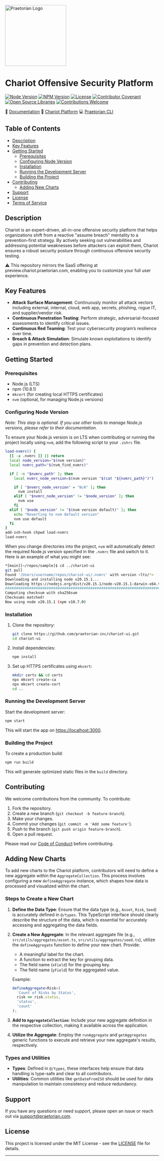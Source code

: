 <img src="https://github.com/praetorian-inc/chariot-ui/blob/main/public/icons/logo.png" alt="Praetorian Logo" width="200" height="200">

# Chariot Offensive Security Platform

[![Node Version](https://img.shields.io/badge/node-v20.15.1-339933)](https://nodejs.org/)
[![NPM Version](https://img.shields.io/badge/npm-v10.8.1-CB3837)](https://www.npmjs.com/)
[![License](https://img.shields.io/badge/license-MIT-007EC6.svg)](LICENSE)
[![Contributor Covenant](https://img.shields.io/badge/Contributor%20Covenant-2.1-007EC6.svg)](CODE_OF_CONDUCT.md)
[![Open Source Libraries](https://img.shields.io/badge/open--source-%F0%9F%92%9A-28a745)](https://opensource.org/)
[![Contributions Welcome](https://img.shields.io/badge/contributions-welcome-brightgreen.svg?style=flat)](https://github.com/praetorian-inc/chariot-ui/issues)

:book: [Documentation](https://docs.praetorian.com)
:link: [Chariot Platform](https://preview.chariot.praetorian.com)
:computer: [Praetorian CLI](https://github.com/praetorian-inc/praetorian-cli)

## Table of Contents

- [Description](#description)
- [Key Features](#key-features)
- [Getting Started](#getting-started)
  - [Prerequisites](#prerequisites)
  - [Configuring Node Version](#configuring-node-version)
  - [Installation](#installation)
  - [Running the Development Server](#running-the-development-server)
  - [Building the Project](#building-the-project)
- [Contributing](#contributing)
  - [Adding New Charts](#adding-new-charts)
- [Support](#support)
- [License](#license)
- [Terms of Service](https://www.praetorian.com/terms-of-service/)

## Description

Chariot is an expert-driven, all-in-one offensive security platform that helps organizations shift from a reactive "assume breach" mentality to a prevention-first strategy. By actively seeking out vulnerabilities and addressing potential weaknesses before attackers can exploit them, Chariot ensures a robust security posture through continuous offensive security testing.

⚠️ This repository mirrors the SaaS offering at preview.chariot.praetorian.com, enabling you to customize your full user experience.

## Key Features

- **Attack Surface Management**: Continuously monitor all attack vectors including external, internal, cloud, web app, secrets, phishing, rogue IT, and supplier/vendor risk.
- **Continuous Penetration Testing**: Perform strategic, adversarial-focused assessments to identify critical issues.
- **Continuous Red Teaming**: Test your cybersecurity program’s resilience over time.
- **Breach & Attack Simulation**: Simulate known exploitations to identify gaps in prevention and detection plans.

## Getting Started

### Prerequisites

- Node.js (LTS)
- npm (10.8.1)
- `mkcert` (for creating local HTTPS certificates)
- `nvm` (optional, for managing Node.js versions)

### Configuring Node Version

_Note: This step is optional. If you use other tools to manage Node.js versions, please refer to their documentation._

To ensure your Node.js version is on LTS when contributing or running the project locally using `nvm`, add the following script to your `.zshrc` file.

```sh
load-nvmrc() {
  [[ -a .nvmrc ]] || return
  local node_version="$(nvm version)"
  local nvmrc_path="$(nvm_find_nvmrc)"

  if [ -n "$nvmrc_path" ]; then
    local nvmrc_node_version=$(nvm version "$(cat "${nvmrc_path}")")

    if [ "$nvmrc_node_version" = "N/A" ]; then
      nvm install
    elif [ "$nvmrc_node_version" != "$node_version" ]; then
      nvm use
    fi
  elif [ "$node_version" != "$(nvm version default)" ]; then
    echo "Reverting to nvm default version"
    nvm use default
  fi
}
add-zsh-hook chpwd load-nvmrc
load-nvmrc
```

When you change directories into the project, `nvm` will automatically detect the required Node.js version specified in the `.nvmrc` file and switch to it. Here is an example of what you might see:

```sh
*[main][~/repos/sample]$ cd ../chariot-ui
git pull
Found '/Users/username/repos/chariot-ui/.nvmrc' with version <lts/*>
Downloading and installing node v20.15.1...
Downloading https://nodejs.org/dist/v20.15.1/node-v20.15.1-darwin-x64.tar.xz...
######################################################################################## 100.0%
Computing checksum with sha256sum
Checksums matched!
Now using node v20.15.1 (npm v10.7.0)
```

### Installation

1. Clone the repository:

   ```sh
   git clone https://github.com/praetorian-inc/chariot-ui.git
   cd chariot-ui
   ```

2. Install dependencies:

   ```sh
   npm install
   ```

3. Set up HTTPS certificates using `mkcert`:

   ```sh
   mkdir certs && cd certs
   npx mkcert create-ca
   npx mkcert create-cert
   cd ..
   ```

### Running the Development Server

Start the development server:

```sh
npm start
```

This will start the app on [https://localhost:3000](https://localhost:3000).

### Building the Project

To create a production build:

```sh
npm run build
```

This will generate optimized static files in the `build` directory.

## Contributing

We welcome contributions from the community. To contribute:

1. Fork the repository.
2. Create a new branch (`git checkout -b feature-branch`).
3. Make your changes.
4. Commit your changes (`git commit -m 'Add some feature'`).
5. Push to the branch (`git push origin feature-branch`).
6. Open a pull request.

Please read our [Code of Conduct](CODE_OF_CONDUCT.md) before contributing.

## Adding New Charts

To add new charts to the Chariot platform, contributors will need to define a new aggregate within the `AggregateCollection`. This process involves configuring a new `defineAggregate` instance, which shapes how data is processed and visualized within the chart.

### Steps to Create a New Chart

1. **Define the Data Type**:
   Ensure that the data type (e.g., `Asset`, `Risk`, `Seed`) is accurately defined in `@/types`. This TypeScript interface should clearly describe the structure of the data, which is essential for accurately accessing and aggregating the data fields.

2. **Create a New Aggregate**:
   In the relevant aggregate file (e.g., `src/utils/aggregates/asset.ts`, `src/utils/aggregates/seed.ts`), utilize the `defineAggregate` function to define your new chart. Provide:

   - A meaningful label for the chart.
   - A function to extract the key for grouping data.
   - The field name (`xField`) for the grouping key.
   - The field name (`yField`) for the aggregated value.

   Example:

   ```typescript
   defineAggregate<Risk>(
     'Count of Risks by Status',
     risk => risk.status,
     'status',
     'count'
   );
   ```

3. **Add to `AggregateCollection`**:
   Include your new aggregate definition in the respective collection, making it available across the application.

4. **Utilize the Aggregate**:
   Employ the `runAggregate` and `getAggregates` generic functions to execute and retrieve your new aggregate's results, respectively.

### Types and Utilities

- **Types**: Defined in `@/types`, these interfaces help ensure that data handling is type-safe and clear to all contributors.
- **Utilities**: Common utilities like `getDateFromISO` should be used for data manipulation to maintain consistency and reduce redundancy.

## Support

If you have any questions or need support, please open an issue or reach out via [support@praetorian.com](mailto:support@praetorian.com).

## License

This project is licensed under the MIT License - see the [LICENSE](LICENSE) file for details.

---
